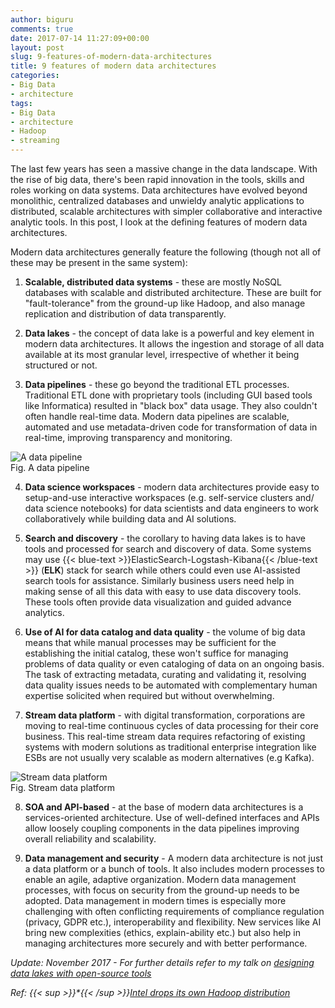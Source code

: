 ```yaml
---
author: biguru
comments: true
date: 2017-07-14 11:27:09+00:00
layout: post
slug: 9-features-of-modern-data-architectures
title: 9 features of modern data architectures
categories:
- Big Data
- architecture
tags:
- Big Data
- architecture
- Hadoop
- streaming
---
```


The last few years has seen a massive change in the data landscape. With the rise of big data, there's been rapid innovation in the tools, skills and roles working on data systems. Data architectures have evolved beyond monolithic, centralized databases and unwieldy analytic applications to distributed, scalable architectures with simpler collaborative and interactive analytic tools. In this post, I look at the defining features of modern data architectures.

Modern data architectures generally feature the following (though not all of these may be present in the same system):

1. **Scalable, distributed data systems** - these are mostly NoSQL databases with scalable and distributed architecture. These are built for "fault-tolerance" from the ground-up like Hadoop, and also manage replication and distribution of data transparently. 

2. **Data lakes** - the concept of data lake is a powerful and key element in modern data architectures. It allows the ingestion and storage of all data available at its most granular level, irrespective of whether it being structured or not. 

3. **Data pipelines** - these go beyond the traditional ETL processes. Traditional ETL done with proprietary tools (including GUI based tools like Informatica) resulted in "black box" data usage. They also couldn't often handle real-time data. Modern data pipelines are scalable, automated and use metadata-driven code for transformation of data in real-time, improving transparency and monitoring.

![A data pipeline](/post/data-pipeline.png)  
Fig. A data pipeline

4. **Data science workspaces** - modern data architectures provide easy to setup-and-use interactive workspaces (e.g. self-service clusters and/ data science notebooks) for data scientists and data engineers to work collaboratively while building data and AI solutions.

5. **Search and discovery** - the corollary to having data lakes is to have tools and processed for search and discovery of data. Some systems may use {{< blue-text >}}ElasticSearch-Logstash-Kibana{{< /blue-text >}} (**ELK**) stack for search while others could even use AI-assisted search tools for assistance. Similarly business users need help in making sense of all this data with easy to use data discovery tools. These tools often provide data visualization and guided advance analytics.  

6. **Use of AI for data catalog and data quality** - the volume of big data means that while manual processes may be sufficient for the establishing the initial catalog, these won't suffice for managing problems of data quality or even cataloging of data on an ongoing basis. The task of extracting metadata, curating and validating it, resolving data quality issues needs to be automated with complementary human expertise solicited when required but without overwhelming.

7. **Stream data platform** - with digital transformation, corporations are moving to real-time continuous cycles of data processing for their core business. This real-time stream data requires refactoring of existing systems with modern solutions as traditional enterprise integration like ESBs are not usually very scalable as modern alternatives (e.g Kafka).

![Stream data platform](/post/stream-data-platform.png)  
Fig. Stream data platform

8. **SOA and API-based** - at the base of modern data architectures is a services-oriented architecture. Use of well-defined interfaces and APIs allow loosely coupling components in the data pipelines improving overall reliability and scalability. 

9. **Data management and security** - A modern data architecture is not just a data platform or a bunch of tools. It also includes modern processes to enable an agile, adaptive organization. Modern data management processes, with focus on security from the ground-up needs to be adopted. Data management in modern times is especially more challenging with often conflicting requirements of compliance regulation (privacy, GDPR etc.), interoperability and flexibility. New services like AI bring new complexities (ethics, explain-ability etc.) but also help in managing architectures more securely and with better performance.

_Update: November 2017 - For further details refer to my talk on [designing data lakes with open-source tools](/talks/)_



_Ref: {{< sup >}}*{{< /sup >}}[Intel drops its own Hadoop distribution](https://www.theinquirer.net/inquirer/news/2336750/intel-dropping-its-own-distribution-of-hadoop-big-data-analytics-in-favour-of-cloudera)_